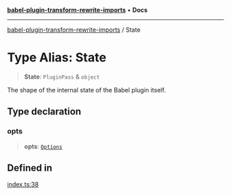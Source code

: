 [**babel-plugin-transform-rewrite-imports**](../README.md) • **Docs**

***

[babel-plugin-transform-rewrite-imports](../README.md) / State

# Type Alias: State

> **State**: `PluginPass` & `object`

The shape of the internal state of the Babel plugin itself.

## Type declaration

### opts

> **opts**: [`Options`](Options.md)

## Defined in

[index.ts:38](https://github.com/Xunnamius/babel-plugin-transform-rewrite-imports/blob/40f2b2bf6fa6d5f4f6faf3e8004138265cb3ed3d/src/index.ts#L38)
